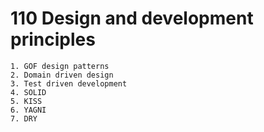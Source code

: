 # 110 Design and development principles

```
1. GOF design patterns
2. Domain driven design
3. Test driven development
4. SOLID
5. KISS
6. YAGNI
7. DRY
```

